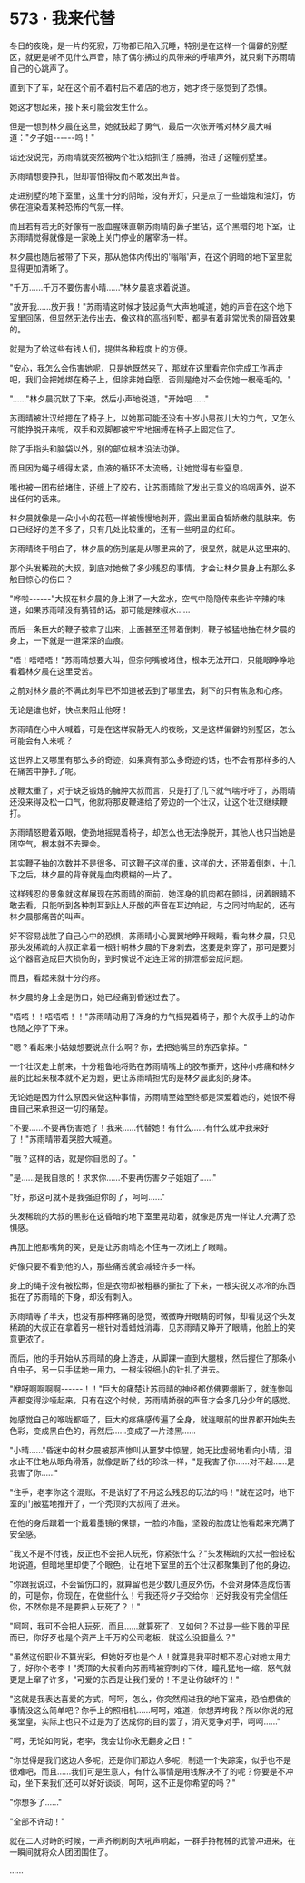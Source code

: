<link rel="stylesheet" href="../styles/text.css" />
<h1>573 · 我来代替</h1>

冬日的夜晚，是一片的死寂，万物都已陷入沉睡，特别是在这样一个偏僻的别墅区，就更是听不见什么声音，除了偶尔拂过的风带来的呼啸声外，就只剩下苏雨晴自己的心跳声了。

直到下了车，站在这个前不着村后不着店的地方，她才终于感觉到了恐惧。

她这才想起来，接下来可能会发生什么。

但是一想到林夕晨在这里，她就鼓起了勇气，最后一次张开嘴对林夕晨大喊道："夕子姐------呜！"

话还没说完，苏雨晴就突然被两个壮汉给抓住了胳膊，抬进了这幢别墅里。

苏雨晴想要挣扎，但却害怕得反而不敢发出声音。

走进别墅的地下室里，这里十分的阴暗，没有开灯，只是点了一些蜡烛和油灯，仿佛在渲染着某种恐怖的气氛一样。

而且若有若无的好像有一股血腥味直朝苏雨晴的鼻子里钻，这个黑暗的地下室，让苏雨晴觉得就像是一家晚上关门停业的屠宰场一样。

林夕晨也随后被带了下来，那从她体内传出的'嗡嗡'声，在这个阴暗的地下室里就显得更加清晰了。

"千万......千万不要伤害小晴......"林夕晨哀求着说道。

"放开我......放开我！"苏雨晴这时候才鼓起勇气大声地喊道，她的声音在这个地下室里回荡，但显然无法传出去，像这样的高档别墅，都是有着非常优秀的隔音效果的。

就是为了给这些有钱人们，提供各种程度上的方便。

"安心，我怎么会伤害她呢，只是她既然来了，那就在这里看完你完成工作再走吧，我们会把她绑在椅子上，但除非她自愿，否则是绝对不会伤她一根毫毛的。"

"......"林夕晨沉默了下来，然后小声地说道，"开始吧......"

苏雨晴被壮汉给摁在了椅子上，以她那可能还没有十岁小男孩儿大的力气，又怎么可能挣脱开来呢，双手和双脚都被牢牢地捆缚在椅子上固定住了。

除了手指头和脑袋以外，别的部位根本没法动弹。

而且因为绳子缠得太紧，血液的循环不太流畅，让她觉得有些窒息。

嘴也被一团布给堵住，还缠上了胶布，让苏雨晴除了发出无意义的呜咽声外，说不出任何的话来。

林夕晨就像是一朵小小的花苞一样被慢慢地剥开，露出里面白皙娇嫩的肌肤来，伤口已经好的差不多了，只有几处比较重的，还有一些明显的红印。

苏雨晴终于明白了，林夕晨的伤到底是从哪里来的了，很显然，就是从这里来的。

那个头发稀疏的大叔，到底对她做了多少残忍的事情，才会让林夕晨身上有那么多触目惊心的伤口？

"哗啦------"大叔在林夕晨的身上淋了一大盆水，空气中隐隐传来些许辛辣的味道，如果苏雨晴没有猜错的话，那可能是辣椒水......

而后一条巨大的鞭子被拿了出来，上面甚至还带着倒刺，鞭子被猛地抽在林夕晨的身上，一下就是一道深深的血痕。

"唔！唔唔唔！"苏雨晴想要大叫，但奈何嘴被堵住，根本无法开口，只能眼睁睁地看着林夕晨在这里受苦。

之前对林夕晨的不满此刻早已不知道被丢到了哪里去，剩下的只有焦急和心疼。

无论是谁也好，快点来阻止他呀！

苏雨晴在心中大喊着，可是在这样寂静无人的夜晚，又是这样偏僻的别墅区，怎么可能会有人来呢？

这世界上又哪里有那么多的奇迹，如果真有那么多奇迹的话，也不会有那样多的人在痛苦中挣扎了呢。

皮鞭太重了，对于缺乏锻炼的臃肿大叔而言，只是打了几下就气喘吁吁了，苏雨晴还没来得及松一口气，他就将那皮鞭递给了旁边的一个壮汉，让这个壮汉继续鞭打。

苏雨晴怒瞪着双眼，使劲地摇晃着椅子，却怎么也无法挣脱开，其他人也只当她是团空气，根本就不去理会。

其实鞭子抽的次数并不是很多，可这鞭子这样的重，这样的大，还带着倒刺，十几下之后，林夕晨的背脊就是血肉模糊的一片了。

这样残忍的景象就这样展现在苏雨晴的面前，她浑身的肌肉都在颤抖，闭着眼睛不敢去看，只能听到各种刺耳到让人牙酸的声音在耳边响起，与之同时响起的，还有林夕晨那痛苦的叫声。

好不容易战胜了自己心中的恐惧，苏雨晴小心翼翼地睁开眼睛，看向林夕晨，只见那头发稀疏的大叔正拿着一根针朝林夕晨的下身刺去，这要是刺穿了，那可是要对这个器官造成巨大损伤的，到时候说不定连正常的排泄都会成问题。

而且，看起来就十分的疼。

林夕晨的身上全是伤口，她已经痛到昏迷过去了。

"唔唔！！唔唔唔！！"苏雨晴动用了浑身的力气摇晃着椅子，那个大叔手上的动作也随之停了下来。

"嗯？看起来小姑娘想要说点什么啊？你，去把她嘴里的东西拿掉。"

一个壮汉走上前来，十分粗鲁地将贴在苏雨晴嘴上的胶布撕开，这种小疼痛和林夕晨的比起来根本就不足为题，更让苏雨晴担忧的是林夕晨此刻的身体。

无论她是因为什么原因来做这种事情，苏雨晴至始至终都是深爱着她的，她恨不得由自己来承担这一切的痛楚。

"不要......不要再伤害她了！我来......代替她！有什么......有什么就冲我来好了！"苏雨晴带着哭腔大喊道。

"哦？这样的话，就是你自愿的了。"

"是......是我自愿的！求求你......不要再伤害夕子姐姐了......"

"好，那这可就不是我强迫你的了，呵呵......"

头发稀疏的大叔的黑影在这昏暗的地下室里晃动着，就像是厉鬼一样让人充满了恐惧感。

再加上他那嘴角的笑，更是让苏雨晴忍不住再一次闭上了眼睛。

好像只要不看到他的人，那些痛苦就会减轻许多一样。

身上的绳子没有被松绑，但是衣物却被粗暴的撕扯了下来，一根尖锐又冰冷的东西抵在了苏雨晴的下身，却没有刺入。

苏雨晴等了半天，也没有那种疼痛的感觉，微微睁开眼睛的时候，却看见这个头发稀疏的大叔正在拿着另一根针对着蜡烛消毒，见苏雨晴又睁开了眼睛，他脸上的笑意更浓了。

而后，他的手开始从苏雨晴的身上游走，从脚踝一直到大腿根，然后握住了那条小白虫子，另一只手猛地一用力，一根尖锐细小的针扎了进去。

"咿呀啊啊啊啊------！！"巨大的痛楚让苏雨晴的神经都仿佛要绷断了，就连惨叫声都变得沙哑起来，只有在这个时候，苏雨晴娇弱的声音才会多几分少年的感觉。

她感觉自己的喉咙都哑了，巨大的疼痛感传遍了全身，就连眼前的世界都开始失去色彩，变成黑白色的，再然后......变成了一片漆黑......

"小晴......"昏迷中的林夕晨被那声惨叫从噩梦中惊醒，她无比虚弱地看向小晴，泪水止不住地从眼角滑落，就像是断了线的珍珠一样，"是我害了你......对不起......是我害了你......"

"住手，老李你这个混账，不是说好了不用这么残忍的玩法的吗！"就在这时，地下室的门被猛地推开了，一个秃顶的大叔闯了进来。

在他的身后跟着一个戴着墨镜的保镖，一脸的冷酷，坚毅的脸庞让他看起来充满了安全感。

"我又不是不付钱，反正也不会把人玩死，你紧张什么？"头发稀疏的大叔一脸轻松地说道，但暗地里却使了个眼色，让在地下室里的五个壮汉都聚集到了他的身边。

"你跟我说过，不会留伤口的，就算留也是少数几道皮外伤，不会对身体造成伤害的，可是你，你现在，在做些什么！亏我还将夕子交给你！还好我没有完全信任你，不然你是不是要把人玩死了？！"

"呵呵，我可不会把人玩死，而且......就算死了，又如何？不过是一些下贱的平民而已，你好歹也是个资产上千万的公司老板，就这么没胆量么？"

"虽然这份职业不算光彩，但她好歹也是个人！就算是我平时都不忍心对她太用力了，好你个老李！"秃顶的大叔看向苏雨晴被穿刺的下体，瞳孔猛地一缩，怒气就更是上窜了许多，"可爱的东西是让我们爱的！不是让你破坏的！"

"这就是我表达喜爱的方式，呵呵，怎么，你突然闯进我的地下室来，恐怕想做的事情没这么简单吧？你手上的照相机......呵呵，难道，你想弄垮我？所以你说的冠冕堂皇，实际上也只不过是为了达成你的目的罢了，消灭竞争对手，呵呵......"

"呵，无论如何说，老李，我会让你永无翻身之日！"

"你觉得是我们这边人多呢，还是你们那边人多呢，制造一个失踪案，似乎也不是很难吧，而且......我们可是生意人，有什么事情是用钱解决不了的呢？你要是不冲动，坐下来我们还可以好好谈谈，呵呵，这不正是你希望的吗？"

"你想多了......"

"全部不许动！"

就在二人对峙的时候，一声齐刷刷的大吼声响起，一群手持枪械的武警冲进来，在一瞬间就将众人团团围住了。

......

